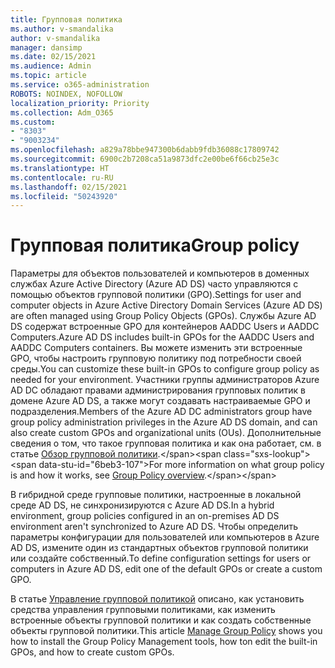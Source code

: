 ```yaml
---
title: Групповая политика
ms.author: v-smandalika
author: v-smandalika
manager: dansimp
ms.date: 02/15/2021
ms.audience: Admin
ms.topic: article
ms.service: o365-administration
ROBOTS: NOINDEX, NOFOLLOW
localization_priority: Priority
ms.collection: Adm_O365
ms.custom:
- "8303"
- "9003234"
ms.openlocfilehash: a829a78bbe947300b6dabb9fdb36088c17809742
ms.sourcegitcommit: 6900c2b7208ca51a9873dfc2e00be6f66cb25e3c
ms.translationtype: HT
ms.contentlocale: ru-RU
ms.lasthandoff: 02/15/2021
ms.locfileid: "50243920"
---
```

# <a name="group-policy"></a><span data-ttu-id="6beb3-102">Групповая политика</span><span class="sxs-lookup"><span data-stu-id="6beb3-102">Group policy</span></span>

<span data-ttu-id="6beb3-103">Параметры для объектов пользователей и компьютеров в доменных службах Azure Active Directory (Azure AD DS) часто управляются с помощью объектов групповой политики (GPO).</span><span class="sxs-lookup"><span data-stu-id="6beb3-103">Settings for user and computer objects in Azure Active Directory Domain Services (Azure AD DS) are often managed using Group Policy Objects (GPOs).</span></span> <span data-ttu-id="6beb3-104">Службы Azure AD DS содержат встроенные GPO для контейнеров AADDC Users и AADDC Computers.</span><span class="sxs-lookup"><span data-stu-id="6beb3-104">Azure AD DS includes built-in GPOs for the AADDC Users and AADDC Computers containers.</span></span> <span data-ttu-id="6beb3-105">Вы можете изменить эти встроенные GPO, чтобы настроить групповую политику под потребности своей среды.</span><span class="sxs-lookup"><span data-stu-id="6beb3-105">You can customize these built-in GPOs to configure group policy as needed for your environment.</span></span> <span data-ttu-id="6beb3-106">Участники группы администраторов Azure AD DC обладают правами администрирования групповых политик в домене Azure AD DS, а также могут создавать настраиваемые GPO и подразделения.</span><span class="sxs-lookup"><span data-stu-id="6beb3-106">Members of the Azure AD DC administrators group have group policy administration privileges in the Azure AD DS domain, and can also create custom GPOs and organizational units (OUs).</span></span> <span data-ttu-id="6beb3-107">Дополнительные сведения о том, что такое групповая политика и как она работает, см. в статье [Обзор групповой политики](https://docs.microsoft.com/previous-versions/windows/it-pro/windows-server-2012-R2-and-2012/hh831791(v=ws.11)).</span><span class="sxs-lookup"><span data-stu-id="6beb3-107">For more information on what group policy is and how it works, see [Group Policy overview](https://docs.microsoft.com/previous-versions/windows/it-pro/windows-server-2012-R2-and-2012/hh831791(v=ws.11)).</span></span>

<span data-ttu-id="6beb3-108">В гибридной среде групповые политики, настроенные в локальной среде AD DS, не синхронизируются с Azure AD DS.</span><span class="sxs-lookup"><span data-stu-id="6beb3-108">In a hybrid environment, group policies configured in an on-premises AD DS environment aren't synchronized to Azure AD DS.</span></span> <span data-ttu-id="6beb3-109">Чтобы определить параметры конфигурации для пользователей или компьютеров в Azure AD DS, измените один из стандартных объектов групповой политики или создайте собственный.</span><span class="sxs-lookup"><span data-stu-id="6beb3-109">To define configuration settings for users or computers in Azure AD DS, edit one of the default GPOs or create a custom GPO.</span></span>

<span data-ttu-id="6beb3-110">В статье [Управление групповой политикой](https://docs.microsoft.com/azure/active-directory-domain-services/manage-group-policy) описано, как установить средства управления групповыми политиками, как изменить встроенные объекты групповой политики и как создать собственные объекты групповой политики.</span><span class="sxs-lookup"><span data-stu-id="6beb3-110">This article [Manage Group Policy](https://docs.microsoft.com/azure/active-directory-domain-services/manage-group-policy) shows you how to install the Group Policy Management tools, how ton edit the built-in GPOs, and how to create custom GPOs.</span></span>



